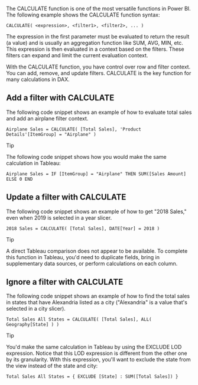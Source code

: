 The CALCULATE function is one of the most versatile functions in Power BI. The following example shows the CALCULATE function syntax:

```CALCULATE( <expression>, <filter1>, <filter2>, ... )```

The expression in the first parameter must be evaluated to return the result (a value) and is usually an aggregation function like SUM, AVG, MIN, etc. This expression is then evaluated in a context based on the filters. These filters can expand and limit the current evaluation context.

With the CALCULATE function, you have control over row and filter context. You can add, remove, and update filters. CALCULATE is the key function for many calculations in DAX.

## Add a filter with CALCULATE

The following code snippet shows an example of how to evaluate total sales and add an airplane filter context.

```Airplane Sales = CALCULATE( [Total Sales], 'Product Details'[ItemGroup] = "Airplane" )```

> [!TIP]
> The following code snippet shows how you would make the same calculation in Tableau:
>
> ```Airplane Sales = IF [ItemGroup] = "Airplane" THEN SUM([Sales Amount] ELSE 0 END```

## Update a filter with CALCULATE

The following code snippet shows an example of how to get "2018 Sales," even when 2019 is selected in a year slicer.

```2018 Sales = CALCULATE( [Total Sales], DATE[Year] = 2018 )```

> [!TIP]
> A direct Tableau comparison does not appear to be available. To complete this function in Tableau, you'd need to duplicate fields, bring in supplementary data sources, or perform calculations on each column.

## Ignore a filter with CALCULATE

The following code snippet shows an example of how to find the total sales in states that have Alexandria listed as a city ("Alexandria" is a value that's selected in a city slicer).

```Total Sales All States = CALCULATE( [Total Sales], ALL( Geography[State] ) )```

> [!TIP]
> You'd make the same calculation in Tableau by using the EXCLUDE LOD expression. Notice that this LOD expression is different from the other one by its granularity. With this expression, you'll want to exclude the state from the view instead of the state and city:
>
> ```Total Sales All States = { EXCLUDE [State] : SUM([Total Sales]) }```
